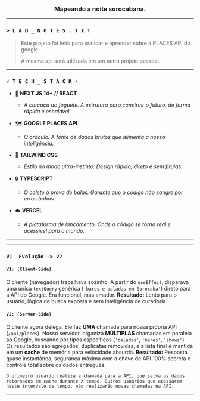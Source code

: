<div align="center">

### Mapeando a noite sorocabana.

</div>

---

### `> L A B _ N O T E S . T X T`

> Este projeto foi feito para praticar e aprender sobre a PLACES API do google
>
> A mesma api será utilizada em um outro projeto pessoal.
>

---

### `⚡ T E C H _ S T A C K ⚡`

* 🚀 **NEXT.JS 14+ // REACT**
    * *A carcaça do foguete. A estrutura para construir o futuro, de forma rápida e escalável.*

* 🗺️ **GOOGLE PLACES API**
    * *O oráculo. A fonte de dados brutos que alimenta a nossa inteligência.*

* 🎨 **TAILWIND CSS**
    * *Estilo no modo ultra-instinto. Design rápido, direto e sem firulas.*

* 🔒 **TYPESCRIPT**
    * *O colete à prova de balas. Garante que o código não sangre por erros bobos.*

* ☁️ **VERCEL**
    * *A plataforma de lançamento. Onde o código se torna real e acessível para o mundo.*

---

---

### `V1  Evolução -> V2`

#### `V1: (Client-Side)`
O cliente (navegador) trabalhava sozinho. A partir do `useEffect`, disparava uma única `textQuery` genérica (`'bares e baladas em Sorocaba'`) direto para a API do Google. Era funcional, mas amador. **Resultado:** Lento para o usuário, lógica de busca exposta e sem inteligência de curadoria.

#### `V2: (Server-Side)`
O cliente agora delega. Ele faz **UMA** chamada para nossa própria API (`/api/places`). Nosso servidor, organiza **MÚLTIPLAS** chamadas em paralelo ao Google, buscando por tipos específicos (`'baladas'`, `'bares'`, `'shows'`). Os resultados são agregados, duplicatas removidas, e a lista final é mantida em um **cache** de memória para velocidade absurda. **Resultado:** Resposta quase instantânea, segurança máxima com a chave de API 100% secreta e controle total sobre os dados entregues.

    O primeiro usuário realiza a chamada para a API, que salva os dados retornados em cache durante X tempo. Outros usuários que acessarem neste intervalo de tempo, não realizarão novas chamadas na API.

---
